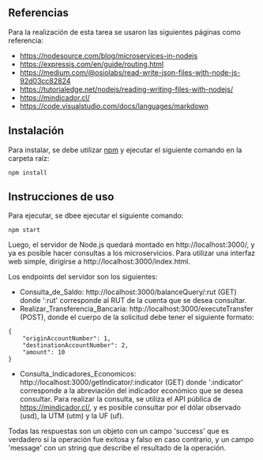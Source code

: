 ## Referencias

Para la realización de esta tarea se usaron las siguientes páginas como referencia:

- https://nodesource.com/blog/microservices-in-nodejs
- https://expressjs.com/en/guide/routing.html
- https://medium.com/@osiolabs/read-write-json-files-with-node-js-92d03cc82824
- https://tutorialedge.net/nodejs/reading-writing-files-with-nodejs/
- https://mindicador.cl/
- https://code.visualstudio.com/docs/languages/markdown

## Instalación

Para instalar, se debe utilizar [npm](https://www.npmjs.com/) y ejecutar el siguiente comando en la carpeta raíz:

```
npm install
```

## Instrucciones de uso

Para ejecutar, se dbee ejecutar el siguiente comando:

```
npm start
```

Luego, el servidor de Node.js quedará montado en http://localhost:3000/, y ya es posible hacer consultas a los microservicios.
Para utilizar una interfaz web simple, dirigirse a http://localhost:3000/index.html.

Los endpoints del servidor son los siguientes:

- Consulta_de_Saldo: http://localhost:3000/balanceQuery/:rut (GET) donde ':rut' corresponde al RUT de la cuenta que se desea consultar.
- Realizar_Transferencia_Bancaria: http://localhost:3000/executeTransfer (POST), donde el cuerpo de la solicitud debe tener el siguiente formato:

```
{
	"originAccountNumber": 1,
	"destinationAccountNumber": 2,
	"amount": 10
}
```

- Consulta_Indicadores_Economicos: http://localhost:3000/getIndicator/:indicator (GET) donde ':indicator' corresponde a la abreviación del indicador económico que se desea consultar. Para realizar la consulta, se utiliza el API pública de https://mindicador.cl/, y es posible consultar por el dólar observado (usd), la UTM (utm) y la UF (uf).

Todas las respuestas son un objeto con un campo 'success' que es verdadero si la operación fue exitosa y falso en caso contrario, y un campo 'message' con un string que describe el resultado de la operación.
